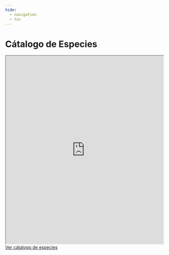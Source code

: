 ```yaml
---
hide:
  - navigation
  - toc
---
```

# Cátalogo de Especies

<div class="iframe-container-map">
    <iframe 
        src="https://padlet.com/noelibaeza/c-talogo-de-especies-eaisgy6z16fl1kl0"
        style="width:100%; min-height:600px;" 
        allow="fullscreen"
        loading="lazy" 
        referrerpolicy="no-referrer-when-downgrade">
    </iframe>
</div>

<div class="button-container">
    <a href="https://padlet.com/noelibaeza/c-talogo-de-especies-eaisgy6z16fl1kl0" 
       target="_blank" 
       class="open-button">
       Ver cátalogo de especies
    </a>
</div>